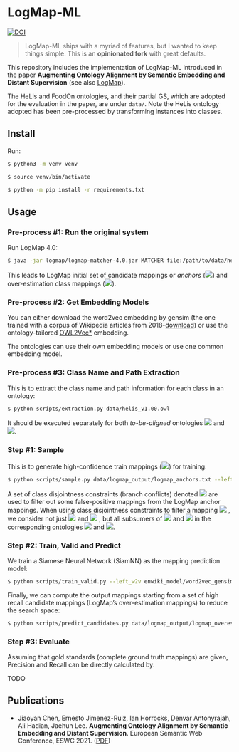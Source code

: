 # LogMap-ML

[![DOI](https://img.shields.io/badge/DOI-10.1007%2F978--3--030--77385--4__23-blue)](https://openaccess.city.ac.uk/id/eprint/25810/1/ESWC2021_ontology_alignment_LogMap_ML.pdf)

> LogMap-ML ships with a myriad of features, but I wanted to keep things simple. This is an **opinionated fork** with great defaults.

This repository includes the implementation of LogMap-ML introduced in the paper **Augmenting Ontology Alignment by Semantic Embedding and Distant Supervision** (see also [LogMap](https://github.com/ernestojimenezruiz/logmap-matcher/)).

The HeLis and FoodOn ontologies, and their partial GS, which are adopted for the evaluation in the paper, are under `data/`.
Note the HeLis ontology adopted has been pre-processed by transforming instances into classes.

## Install 

Run:

```sh
$ python3 -m venv venv

$ source venv/bin/activate

$ python -m pip install -r requirements.txt
```

## Usage

### Pre-process #1: Run the original system

Run LogMap 4.0:

```sh
$ java -jar logmap/logmap-matcher-4.0.jar MATCHER file:/path/to/data/helis_v1.00.owl file:/path/to/data/foodon-merged.owl /path/to/data/logmap_output/ true
```

This leads to LogMap initial set of candidate mappings or _anchors_
(<img src="https://render.githubusercontent.com/render/math?math=\mathcal{M}_a">)
and
over-estimation class mappings
(<img src="https://render.githubusercontent.com/render/math?math=\mathcal{M}_o">).

### Pre-process #2: Get Embedding Models

You can either download the word2vec embedding by gensim (the one trained with a corpus of Wikipedia articles from 2018-[download](https://drive.google.com/file/d/1rm9uJEKG25PJ79zxbZUWuaUroWeoWbFR/view?usp=sharing)) or use the ontology-tailored [OWL2Vec\*](https://github.com/KRR-Oxford/OWL2Vec-Star) embedding. 

The ontologies can use their own embedding models or use one common embedding model.

### Pre-process #3: Class Name and Path Extraction

This is to extract the class name and path information for each class in an ontology:

```sh
$ python scripts/extraction.py data/helis_v1.00.owl
```

It should be executed separately for both _to-be-aligned_ ontologies 
<img src="https://render.githubusercontent.com/render/math?math=\mathcal{O}_1">
and 
<img src="https://render.githubusercontent.com/render/math?math=\mathcal{O}_2">.

### Step #1: Sample

This is to generate high-confidence train mappings
(<img src="https://render.githubusercontent.com/render/math?math=\mathcal{M}_s">)
for training:

```sh
$ python scripts/sample.py data/logmap_output/logmap_anchors.txt --left_names data/helis_v1.00_names.json --left_paths data/helis_v1.00_paths.txt --right_names data/foodon-merged_names.json --right_paths data/foodon-merged_paths.txt
```

A set of class disjointness constraints (branch conflicts) denoted
<img src="https://render.githubusercontent.com/render/math?math=\Delta">
are used to filter out some false-positive mappings from the LogMap anchor mappings.
When using class disjointness constraints to filter a mapping 
<img src="https://render.githubusercontent.com/render/math?math=m = (c_1,c_2) \in \mathcal{M}_a">
, we consider not just 
<img src="https://render.githubusercontent.com/render/math?math=c_1">
and 
<img src="https://render.githubusercontent.com/render/math?math=c_2">
, but all subsumers of 
<img src="https://render.githubusercontent.com/render/math?math=c_1">
and 
<img src="https://render.githubusercontent.com/render/math?math=c_2">
in the corresponding ontologies
<img src="https://render.githubusercontent.com/render/math?math=\mathcal{O}_1">
and 
<img src="https://render.githubusercontent.com/render/math?math=\mathcal{O}_2">.

### Step #2: Train, Valid and Predict

We train a Siamese Neural Network (SiamNN) as the mapping prediction model:

```sh
$ python scripts/train_valid.py --left_w2v enwiki_model/word2vec_gensim --right_w2v enwiki_model/word2vec_gensim --train_mappings data/train_mappings.txt --valid_mappings data/validation_mappings.txt --nn_dir data/model
```

Finally, we can compute the output mappings starting from a set of high recall candidate mappings (LogMap’s over-estimation mappings) to reduce the search space:

```sh
$ python scripts/predict_candidates.py data/logmap_output/logmap_overestimation.txt --left_w2v enwiki_model/word2vec_gensim --right_w2v enwiki_model/word2vec_gensim --left_names data/helis_v1.00_names.json --left_paths data/helis_v1.00_paths.txt --right_names data/foodon-merged_names.json --right_paths data/foodon-merged_paths.txt --nn_dir data/model
```

### Step #3: Evaluate

Assuming that gold standards (complete ground truth mappings) are given, Precision and Recall can be directly calculated by:

TODO

## Publications

* Jiaoyan Chen, Ernesto Jimenez-Ruiz, Ian Horrocks, Denvar Antonyrajah, Ali Hadian, Jaehun Lee. **Augmenting Ontology Alignment by Semantic Embedding and Distant Supervision**. European Semantic Web Conference, ESWC 2021. ([PDF](https://openaccess.city.ac.uk/id/eprint/25810/1/ESWC2021_ontology_alignment_LogMap_ML.pdf))
